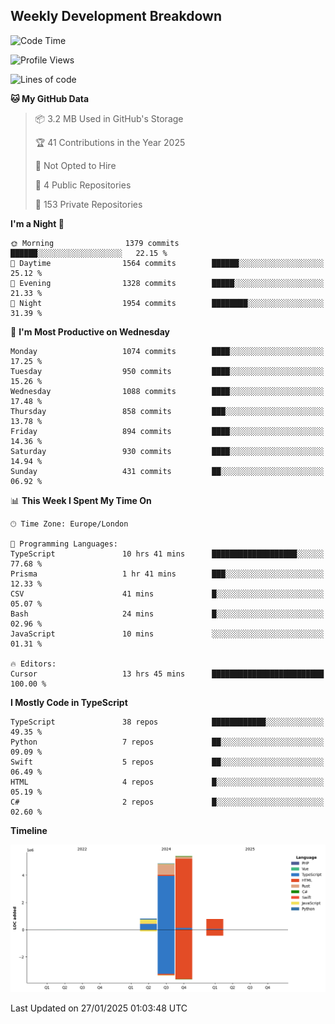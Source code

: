 


## Weekly Development Breakdown
<!--START_SECTION:waka-->
![Code Time](http://img.shields.io/badge/Code%20Time-1%2C847%20hrs%2044%20mins-blue)

![Profile Views](http://img.shields.io/badge/Profile%20Views-0-blue)

![Lines of code](https://img.shields.io/badge/From%20Hello%20World%20I%27ve%20Written-11.9%20million%20lines%20of%20code-blue)

**🐱 My GitHub Data** 

> 📦 3.2 MB Used in GitHub's Storage 
 > 
> 🏆 41 Contributions in the Year 2025
 > 
> 🚫 Not Opted to Hire
 > 
> 📜 4 Public Repositories 
 > 
> 🔑 153 Private Repositories 
 > 
**I'm a Night 🦉** 

```text
🌞 Morning                1379 commits        ██████░░░░░░░░░░░░░░░░░░░   22.15 % 
🌆 Daytime                1564 commits        ██████░░░░░░░░░░░░░░░░░░░   25.12 % 
🌃 Evening                1328 commits        █████░░░░░░░░░░░░░░░░░░░░   21.33 % 
🌙 Night                  1954 commits        ████████░░░░░░░░░░░░░░░░░   31.39 % 
```
📅 **I'm Most Productive on Wednesday** 

```text
Monday                   1074 commits        ████░░░░░░░░░░░░░░░░░░░░░   17.25 % 
Tuesday                  950 commits         ████░░░░░░░░░░░░░░░░░░░░░   15.26 % 
Wednesday                1088 commits        ████░░░░░░░░░░░░░░░░░░░░░   17.48 % 
Thursday                 858 commits         ███░░░░░░░░░░░░░░░░░░░░░░   13.78 % 
Friday                   894 commits         ████░░░░░░░░░░░░░░░░░░░░░   14.36 % 
Saturday                 930 commits         ████░░░░░░░░░░░░░░░░░░░░░   14.94 % 
Sunday                   431 commits         ██░░░░░░░░░░░░░░░░░░░░░░░   06.92 % 
```


📊 **This Week I Spent My Time On** 

```text
🕑︎ Time Zone: Europe/London

💬 Programming Languages: 
TypeScript               10 hrs 41 mins      ███████████████████░░░░░░   77.68 % 
Prisma                   1 hr 41 mins        ███░░░░░░░░░░░░░░░░░░░░░░   12.33 % 
CSV                      41 mins             █░░░░░░░░░░░░░░░░░░░░░░░░   05.07 % 
Bash                     24 mins             █░░░░░░░░░░░░░░░░░░░░░░░░   02.96 % 
JavaScript               10 mins             ░░░░░░░░░░░░░░░░░░░░░░░░░   01.31 % 

🔥 Editors: 
Cursor                   13 hrs 45 mins      █████████████████████████   100.00 % 
```

**I Mostly Code in TypeScript** 

```text
TypeScript               38 repos            ████████████░░░░░░░░░░░░░   49.35 % 
Python                   7 repos             ██░░░░░░░░░░░░░░░░░░░░░░░   09.09 % 
Swift                    5 repos             ██░░░░░░░░░░░░░░░░░░░░░░░   06.49 % 
HTML                     4 repos             █░░░░░░░░░░░░░░░░░░░░░░░░   05.19 % 
C#                       2 repos             █░░░░░░░░░░░░░░░░░░░░░░░░   02.60 % 
```



**Timeline**

![Lines of Code chart](https://raw.githubusercontent.com/mars-arch/mars-arch/main/assets/bar_graph.png)


 Last Updated on 27/01/2025 01:03:48 UTC
<!--END_SECTION:waka-->
